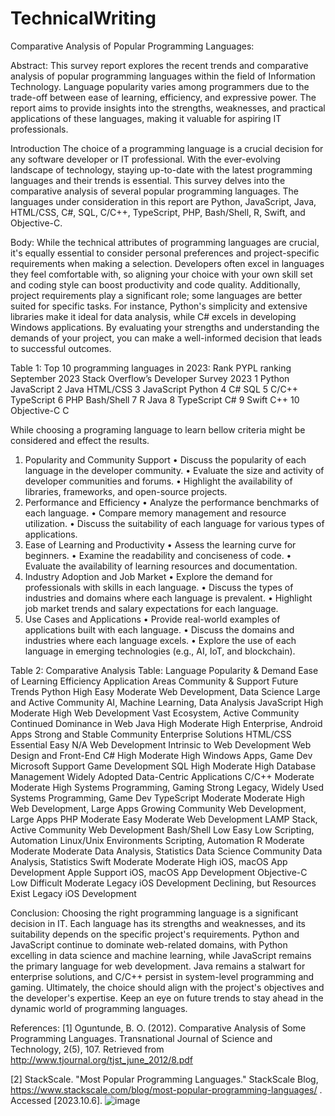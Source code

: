 # TechnicalWriting
Comparative Analysis of Popular Programming Languages:

Abstract:
This survey report explores the recent trends and comparative analysis of popular programming languages within the field of Information Technology. Language popularity varies among programmers due to the trade-off between ease of learning, efficiency, and expressive power. The report aims to provide insights into the strengths, weaknesses, and practical applications of these languages, making it valuable for aspiring IT professionals.


Introduction
The choice of a programming language is a crucial decision for any software developer or IT professional. With the ever-evolving landscape of technology, staying up-to-date with the latest programming languages and their trends is essential. This survey delves into the comparative analysis of several popular programming languages. The languages under consideration in this report are Python, JavaScript, Java, HTML/CSS, C#, SQL, C/C++, TypeScript, PHP, Bash/Shell, R, Swift, and Objective-C.

Body:
While the technical attributes of programming languages are crucial, it's equally essential to consider personal preferences and project-specific requirements when making a selection. Developers often excel in languages they feel comfortable with, so aligning your choice with your own skill set and coding style can boost productivity and code quality. Additionally, project requirements play a significant role; some languages are better suited for specific tasks. For instance, Python's simplicity and extensive libraries make it ideal for data analysis, while C# excels in developing Windows applications. By evaluating your strengths and understanding the demands of your project, you can make a well-informed decision that leads to successful outcomes.





Table 1: Top 10 programming languages in 2023:
Rank	PYPL ranking September 2023	Stack Overflow’s Developer Survey 2023
1	Python	JavaScript
2	Java	HTML/CSS
3	JavaScript	Python
4	C#	SQL
5	C/C++	TypeScript
6	PHP	Bash/Shell
7	R	Java
8	TypeScript	C#
9	Swift	C++
10	Objective-C	C

While choosing a programing language to learn bellow criteria might be considered and effect the results.
1. Popularity and Community Support
•	Discuss the popularity of each language in the developer community.
•	Evaluate the size and activity of developer communities and forums.
•	Highlight the availability of libraries, frameworks, and open-source projects.
2. Performance and Efficiency
•	Analyze the performance benchmarks of each language.
•	Compare memory management and resource utilization.
•	Discuss the suitability of each language for various types of applications.
3. Ease of Learning and Productivity
•	Assess the learning curve for beginners.
•	Examine the readability and conciseness of code.
•	Evaluate the availability of learning resources and documentation.
4. Industry Adoption and Job Market
•	Explore the demand for professionals with skills in each language.
•	Discuss the types of industries and domains where each language is prevalent.
•	Highlight job market trends and salary expectations for each language.
5. Use Cases and Applications
•	Provide real-world examples of applications built with each language.
•	Discuss the domains and industries where each language excels.
•	Explore the use of each language in emerging technologies (e.g., AI, IoT, and blockchain).

Table 2: Comparative Analysis Table:
Language	Popularity & Demand	Ease of Learning	Efficiency	Application Areas	Community & Support	Future Trends
Python	High	Easy	Moderate	Web Development, Data Science	Large and Active Community	AI, Machine Learning, Data Analysis
JavaScript	High	Moderate	High	Web Development	Vast Ecosystem, Active Community	Continued Dominance in Web
Java	High	Moderate	High	Enterprise, Android Apps	Strong and Stable Community	Enterprise Solutions
HTML/CSS	Essential	Easy	N/A	Web Development	Intrinsic to Web Development	Web Design and Front-End
C#	High	Moderate	High	Windows Apps, Game Dev	Microsoft Support	Game Development
SQL	High	Moderate	High	Database Management	Widely Adopted	Data-Centric Applications
C/C++	Moderate	Moderate	High	Systems Programming, Gaming	Strong Legacy, Widely Used	Systems Programming, Game Dev
TypeScript	Moderate	Moderate	High	Web Development, Large Apps	Growing Community	Web Development, Large Apps
PHP	Moderate	Easy	Moderate	Web Development	LAMP Stack, Active Community	Web Development
Bash/Shell	Low	Easy	Low	Scripting, Automation	Linux/Unix Environments	Scripting, Automation
R	Moderate	Moderate	Moderate	Data Analysis, Statistics	Data Science Community	Data Analysis, Statistics
Swift	Moderate	Moderate	High	iOS, macOS App Development	Apple Support	iOS, macOS App Development
Objective-C	Low	Difficult	Moderate	Legacy iOS Development	Declining, but Resources Exist	Legacy iOS Development


Conclusion:
Choosing the right programming language is a significant decision in IT. Each language has its strengths and weaknesses, and its suitability depends on the specific project's requirements. Python and JavaScript continue to dominate web-related domains, with Python excelling in data science and machine learning, while JavaScript remains the primary language for web development. Java remains a stalwart for enterprise solutions, and C/C++ persist in system-level programming and gaming. Ultimately, the choice should align with the project's objectives and the developer's expertise. Keep an eye on future trends to stay ahead in the dynamic world of programming languages.


References:
[1] Oguntunde, B. O. (2012). Comparative Analysis of Some Programming Languages. Transnational Journal of Science and Technology, 2(5), 107. Retrieved from http://www.tjournal.org/tjst_june_2012/8.pdf 

[2] StackScale. "Most Popular Programming Languages." StackScale Blog, https://www.stackscale.com/blog/most-popular-programming-languages/ . Accessed [2023.10.6].
![image](https://github.com/mahyool/TechnicalWriting/assets/84037429/caac7c96-3335-47c0-8421-6e2f919ab788)
